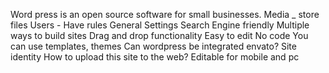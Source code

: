 Word press is an open source software for small businesses.
Media _ store files
Users - Have rules
General Settings
Search Engine friendly
Multiple ways to build sites
Drag and drop functionality
Easy to edit
No code
You can use templates, themes
Can wordpress be integrated envato?
Site identity
How to upload this site to the web?
Editable for mobile and pc

